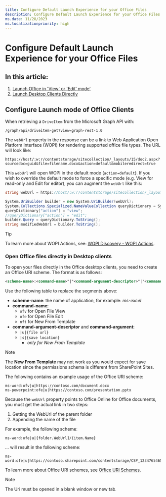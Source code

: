 ```yaml
---
title: Configure Default Launch Experience for your Office Files
description: Configure Default Launch Experience for your Office Files
ms.date: 11/28/2023
ms.localizationpriority: high
---
```


# Configure Default Launch Experience for your Office Files

## In this article:

1. [Launch Office in 'View' or 'Edit' mode'](#configure-launch-mode-of-office-clients)
1. [Launch Desktop Clients Directly](#open-office-files-directly-in-desktop-clients)

## Configure Launch mode of Office Clients

When retrieving a `DriveItem` from the Microsoft Graph API with:

```http
/graph/api/driveitem-get?view=graph-rest-1.0
```

The `webUrl` property in the response can be a link to Web Application Open Platform Interface (WOPI) for rendering supported office file types. The URL will look like:

```http
https://host/:w:r/contentstorage/sitecollection/_layouts/15/doc2.aspx?sourcedoc=guid&file=filename.docx&action=default&mobileredirect=true
```

This `webUrl` will open WOPI in the default mode (`action=default`). If you wish to override the default mode to force a specific mode (e.g. View for read-only and Edit for editor), you can augment the `webUrl` like this:

```csharp
string webUrl = https://host/:w:r/contentstorage/sitecollection/_layouts/15/doc2.aspx?sourcedoc=guid&file=filename.docx&action=default&mobileredirect=true;

System.UriBuilder builder = new System.UriBuilder(webUrl);
System.Collections.Specialized.NameValueCollection queryDictionary = System.Web.HttpUtility.ParseQueryString(builder.Query);
queryDictionary["action"] = "view";
//queryDictionary["action"] = "edit";
builder.Query = queryDictionary.ToString();
string modifiedWebUrl = builder.ToString();
```

> [!TIP]
> To learn more about WOPI Actions, see: [WOPI Discovery - WOPI Actions](/microsoft-365/cloud-storage-partner-program/online/discovery#wopi-actions).

### Open Office files directly in Desktop clients

To open your files directly in the Office desktop clients, you need to create an Office URI scheme. The format is as follows:

```xml
<scheme-name>:<command-name>"|"<command-argument-descriptor>"|"<command-argument>
```

Use the following table to replace the segments above:

- **scheme-name**: the name of application, for example: *ms-excel*
- **command-name**:
  - `ofv` for Open File View
  - `ofe` for Open File Edit
  - `nft` for New From Template
- **command-argument-descriptor** and **command-argument**:
  - `|u|{file url}`
  - `|s|{save location}`
    - *only for New From Template*

> [!NOTE]
> The **New From Template** may not work as you would expect for save location since the permissions schema is different from SharePoint Sites.

The following contains an example usage of the Office URI scheme:

```text
ms-word:ofv|u|https://contoso.com/document.docx
ms-powerpoint:ofe|u|https://contoso.com/presentation.pptx
```

Because the `webUrl` property points to Office Online for Office documents, you must get the actual link in two steps:

1. Getting the WebUrl of the parent folder
1. Appending the name of the file

For example, the following scheme:

```text
ms-word:ofe|u|{folder.WebUrl]/{item.Name}
```

... will result in the following scheme:

```text
ms-word:ofe|u|https://contoso.sharepoint.com/contentstorage/CSP_1234765465/Document%20Library/MyDocument.docx
```

To learn more about Office URI schemes, see [Office URI Schemes](/office/client-developer/office-uri-schemes).

> [!NOTE]
> The Uri must be opened in a blank window or new tab.
